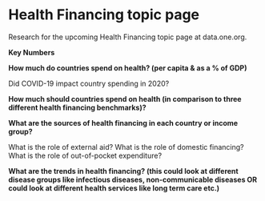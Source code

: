 # Health Financing topic page

Research for the upcoming Health Financing topic page at data.one.org.

**Key Numbers**

**How much do countries spend on health? (per capita & as a % of GDP)**

Did COVID-19 impact country spending in 2020?

**How much should countries spend on health (in comparison to three different health financing benchmarks)?**

**What are the sources of health financing in each country or income group?**

What is the role of external aid?
What is the role of domestic financing?
What is the role of out-of-pocket expenditure?

**What are the trends in health financing? (this could look at different disease groups like infectious diseases, non-communicable diseases OR could look at different health services like long term care etc.)**
